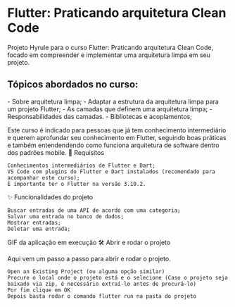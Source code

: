 <h1>Flutter: Praticando arquitetura Clean Code
</h1>
Projeto Hyrule para o curso Flutter: Praticando arquitetura Clean Code, focado em compreender e implementar uma arquitetura limpa em seu projeto.

<h2>Tópicos abordados no curso:
</h2>
- Sobre arquitetura limpa;
- Adaptar a estrutura da arquitetura limpa para um projeto Flutter;
- As camadas que definem uma arquitetura limpa;
- Responsabilidades das camadas.
- Bibliotecas e acoplamentos;

Este curso é indicado para pessoas que já tem conhecimento intermediário e querem aprofundar seu conhecimento em Flutter, seguindo boas práticas e também entendendendo como funciona arquitetura de software dentro dos padrões mobile.
📑 Requisitos

    Conhecimentos intermediários de Flutter e Dart;
    VS Code com plugins do Flutter e Dart instalados (recomendado para acompanhar este curso);
    É importante ter o Flutter na versão 3.10.2.

✨ Funcionalidades do projeto

    Buscar entradas de uma API de acordo com uma categoria;
    Salvar uma entrada no banco de dados;
    Mostrar entradas;
    Deletar uma entrada;

GIF da aplicação em execução
🛠️ Abrir e rodar o projeto

Aqui vem um passo a passo para abrir e rodar o projeto.

    Open an Existing Project (ou alguma opção similar)
    Procure o local onde o projeto está e o selecione (Caso o projeto seja baixado via zip, é necessário extraí-lo antes de procurá-lo)
    Por fim clique em OK
    Depois basta rodar o comando flutter run na pasta do projeto
